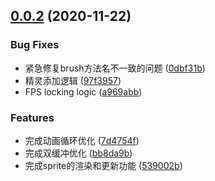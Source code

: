 ## [0.0.2](https://github.com/Lansiny/rpg_simulator/compare/v0.0.1...v0.0.2) (2020-11-22)


### Bug Fixes

* 紧急修复brush方法名不一致的问题 ([0dbf31b](https://github.com/Lansiny/rpg_simulator/commit/0dbf31b5a69cdb84570b6472c36eef733032250b))
* 精灵添加逻辑 ([97f3957](https://github.com/Lansiny/rpg_simulator/commit/97f3957ee72b54568ed650c000f2f0851a398532))
* FPS locking logic ([a969abb](https://github.com/Lansiny/rpg_simulator/commit/a969abbaf06e00ede6481fc090ee88a662a0f96f))


### Features

* 完成动画循环优化 ([7d4754f](https://github.com/Lansiny/rpg_simulator/commit/7d4754fa2782b809a53ee2ad8af5acf5630368ce))
* 完成双缓冲优化 ([bb8da9b](https://github.com/Lansiny/rpg_simulator/commit/bb8da9b32808c366e2a5c5d976c8ce325f9fdb7c))
* 完成sprite的渲染和更新功能 ([539002b](https://github.com/Lansiny/rpg_simulator/commit/539002bdc071de8aa7dcb413582223d69c14bdea))



